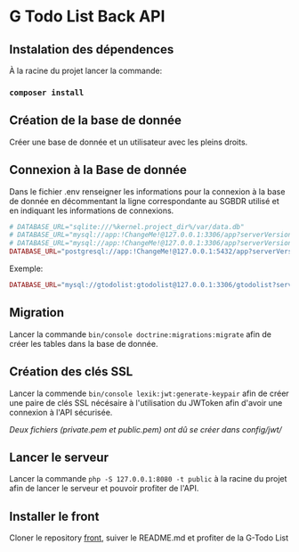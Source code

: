 # G Todo List Back API

## Instalation des dépendences
À la racine du projet lancer la commande:
### `composer install` 

## Création de la base de donnée
Créer une base de donnée et un utilisateur avec les pleins droits.

## Connexion à la Base de donnée
Dans le fichier .env renseigner les informations pour la connexion à la base de donnée en décommentant la ligne correspondante au SGBDR utilisé et en indiquant les informations de connexions.

```php
# DATABASE_URL="sqlite:///%kernel.project_dir%/var/data.db"
# DATABASE_URL="mysql://app:!ChangeMe!@127.0.0.1:3306/app?serverVersion=8.0.32&charset=utf8mb4"
# DATABASE_URL="mysql://app:!ChangeMe!@127.0.0.1:3306/app?serverVersion=10.11.2-MariaDB&charset=utf8mb4"
DATABASE_URL="postgresql://app:!ChangeMe!@127.0.0.1:5432/app?serverVersion=16&charset=utf8"
```

Exemple:

```php
DATABASE_URL="mysql://gtodolist:gtodolist@127.0.0.1:3306/gtodolist?serverVersion=10.11.2-MariaDB&charset=utf8mb4"
```

## Migration

Lancer la commande 
`bin/console doctrine:migrations:migrate`  afin de créer les tables dans la base de donnée.

## Création des clés SSL

Lancer la commende 
`bin/console lexik:jwt:generate-keypair` afin de créer une paire de clés SSL nécésaire à l'utilisation du JWToken afin d'avoir une connexion à l'API sécurisée.

*Deux fichiers (private.pem et public.pem) ont dû se créer dans config/jwt/*

## Lancer le serveur

Lancer la commande `php -S 127.0.0.1:8080 -t public` à la racine du projet afin de lancer le serveur et pouvoir profiter de l'API.

## Installer le front

Cloner le repository [front](https://github.com/MaximeLefranc/g_todo_front), suiver le README.md et profiter de la G-Todo List